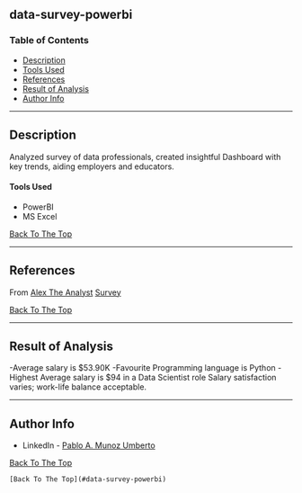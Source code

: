 ## data-survey-powerbi

### Table of Contents

- [Description](#description)
- [Tools Used](#tools-used)
- [References](#references)
- [Result of Analysis](#result-of-analysis)
- [Author Info](#author-info)

---

## Description

Analyzed survey of data professionals, created insightful Dashboard with key trends, aiding employers and educators.

#### Tools Used

- PowerBI
- MS Excel

[Back To The Top](#data-survey-powerbi)

---

## References

From [Alex The Analyst](https://www.youtube.com/watch?v=pixlHHe_lNQ&feature=youtu.be)
[Survey](https://s.surveyplanet.com/i8rxfmwf)

[Back To The Top](#data-survey-powerbi)

---



## Result of Analysis

-Average salary is $53.90K
-Favourite Programming language is Python
-Highest Average salary is $94 in a Data Scientist role
Salary satisfaction varies; work-life balance acceptable.

---

## Author Info

- LinkedIn - [Pablo A. Munoz Umberto](https://www.linkedin.com/in/pmunozumb/)

[Back To The Top](#data-survey-powerbi)

```
[Back To The Top](#data-survey-powerbi)
